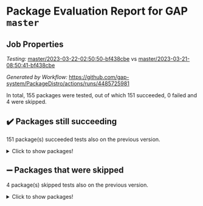 # Package Evaluation Report for GAP `master`

## Job Properties

*Testing:* [master/2023-03-22-02:50:50-bf438cbe](https://github.com/gap-system/PackageDistro/blob/data/reports/master/2023-03-22-02:50:50-bf438cbe) vs [master/2023-03-21-08:50:41-bf438cbe](https://github.com/gap-system/PackageDistro/blob/data/reports/master/2023-03-21-08:50:41-bf438cbe)

*Generated by Workflow:* https://github.com/gap-system/PackageDistro/actions/runs/4485725981

In total, 155 packages were tested, out of which 151 succeeded, 0 failed and 4 were skipped.

## :heavy_check_mark: Packages still succeeding

151 package(s) succeeded tests also on the previous version.
<details><summary>Click to show packages!</summary>

- 4ti2interface 2023.02-04 [(success)](https://github.com/gap-system/PackageDistro/actions/runs/4485725981/jobs/7887735850)
- ace 5.6.2 [(success)](https://github.com/gap-system/PackageDistro/actions/runs/4485725981/jobs/7887735943)
- aclib 1.3.2 [(success)](https://github.com/gap-system/PackageDistro/actions/runs/4485725981/jobs/7887736047)
- agt 0.3.1 [(success)](https://github.com/gap-system/PackageDistro/actions/runs/4485725981/jobs/7887736203)
- alnuth 3.2.1 [(success)](https://github.com/gap-system/PackageDistro/actions/runs/4485725981/jobs/7887736318)
- anupq 3.3.0 [(success)](https://github.com/gap-system/PackageDistro/actions/runs/4485725981/jobs/7887736433)
- atlasrep 2.1.6 [(success)](https://github.com/gap-system/PackageDistro/actions/runs/4485725981/jobs/7887736557)
- autodoc 2022.10.20 [(success)](https://github.com/gap-system/PackageDistro/actions/runs/4485725981/jobs/7887736666)
- automata 1.15 [(success)](https://github.com/gap-system/PackageDistro/actions/runs/4485725981/jobs/7887736787)
- automgrp 1.3.2 [(success)](https://github.com/gap-system/PackageDistro/actions/runs/4485725981/jobs/7887736879)
- autpgrp 1.11 [(success)](https://github.com/gap-system/PackageDistro/actions/runs/4485725981/jobs/7887736958)
- cap 2023.03-09 [(success)](https://github.com/gap-system/PackageDistro/actions/runs/4485725981/jobs/7887737060)
- caratinterface 2.3.4 [(success)](https://github.com/gap-system/PackageDistro/actions/runs/4485725981/jobs/7887737161)
- cddinterface 2022.11.01 [(success)](https://github.com/gap-system/PackageDistro/actions/runs/4485725981/jobs/7887737242)
- circle 1.6.6 [(success)](https://github.com/gap-system/PackageDistro/actions/runs/4485725981/jobs/7887737349)
- classicpres 1.22 [(success)](https://github.com/gap-system/PackageDistro/actions/runs/4485725981/jobs/7887737466)
- cohomolo 1.6.11 [(success)](https://github.com/gap-system/PackageDistro/actions/runs/4485725981/jobs/7887737568)
- congruence 1.2.5 [(success)](https://github.com/gap-system/PackageDistro/actions/runs/4485725981/jobs/7887737661)
- corelg 1.56 [(success)](https://github.com/gap-system/PackageDistro/actions/runs/4485725981/jobs/7887737756)
- crime 1.6 [(success)](https://github.com/gap-system/PackageDistro/actions/runs/4485725981/jobs/7887737885)
- crisp 1.4.6 [(success)](https://github.com/gap-system/PackageDistro/actions/runs/4485725981/jobs/7887737965)
- crypting 0.10.4 [(success)](https://github.com/gap-system/PackageDistro/actions/runs/4485725981/jobs/7887738056)
- cryst 4.1.25 [(success)](https://github.com/gap-system/PackageDistro/actions/runs/4485725981/jobs/7887738156)
- crystcat 1.1.10 [(success)](https://github.com/gap-system/PackageDistro/actions/runs/4485725981/jobs/7887738259)
- ctbllib 1.3.5 [(success)](https://github.com/gap-system/PackageDistro/actions/runs/4485725981/jobs/7887738373)
- cubefree 1.19 [(success)](https://github.com/gap-system/PackageDistro/actions/runs/4485725981/jobs/7887738478)
- curlinterface 2.3.1 [(success)](https://github.com/gap-system/PackageDistro/actions/runs/4485725981/jobs/7887738587)
- cvec 2.7.6 [(success)](https://github.com/gap-system/PackageDistro/actions/runs/4485725981/jobs/7887738709)
- datastructures 0.3.0 [(success)](https://github.com/gap-system/PackageDistro/actions/runs/4485725981/jobs/7887738836)
- deepthought 1.0.6 [(success)](https://github.com/gap-system/PackageDistro/actions/runs/4485725981/jobs/7887738961)
- design 1.8 [(success)](https://github.com/gap-system/PackageDistro/actions/runs/4485725981/jobs/7887739079)
- difsets 2.3.1 [(success)](https://github.com/gap-system/PackageDistro/actions/runs/4485725981/jobs/7887739168)
- digraphs 1.6.1 [(success)](https://github.com/gap-system/PackageDistro/actions/runs/4485725981/jobs/7887739260)
- edim 1.3.6 [(success)](https://github.com/gap-system/PackageDistro/actions/runs/4485725981/jobs/7887739421)
- example 4.3.4 [(success)](https://github.com/gap-system/PackageDistro/actions/runs/4485725981/jobs/7887739541)
- examplesforhomalg 2023.02-04 [(success)](https://github.com/gap-system/PackageDistro/actions/runs/4485725981/jobs/7887739630)
- factint 1.6.3 [(success)](https://github.com/gap-system/PackageDistro/actions/runs/4485725981/jobs/7887739723)
- ferret 1.0.9 [(success)](https://github.com/gap-system/PackageDistro/actions/runs/4485725981/jobs/7887739839)
- fga 1.4.0 [(success)](https://github.com/gap-system/PackageDistro/actions/runs/4485725981/jobs/7887739941)
- fining 1.5.5 [(success)](https://github.com/gap-system/PackageDistro/actions/runs/4485725981/jobs/7887740032)
- float 1.0.3 [(success)](https://github.com/gap-system/PackageDistro/actions/runs/4485725981/jobs/7887740129)
- format 1.4.3 [(success)](https://github.com/gap-system/PackageDistro/actions/runs/4485725981/jobs/7887740237)
- forms 1.2.9 [(success)](https://github.com/gap-system/PackageDistro/actions/runs/4485725981/jobs/7887740357)
- fplsa 1.2.6 [(success)](https://github.com/gap-system/PackageDistro/actions/runs/4485725981/jobs/7887740453)
- fr 2.4.12 [(success)](https://github.com/gap-system/PackageDistro/actions/runs/4485725981/jobs/7887740517)
- francy 1.2.5 [(success)](https://github.com/gap-system/PackageDistro/actions/runs/4485725981/jobs/7887740582)
- fwtree 1.3 [(success)](https://github.com/gap-system/PackageDistro/actions/runs/4485725981/jobs/7887740666)
- gapdoc 1.6.6 [(success)](https://github.com/gap-system/PackageDistro/actions/runs/4485725981/jobs/7887740811)
- gauss 2023.02-04 [(success)](https://github.com/gap-system/PackageDistro/actions/runs/4485725981/jobs/7887740926)
- gaussforhomalg 2023.02-04 [(success)](https://github.com/gap-system/PackageDistro/actions/runs/4485725981/jobs/7887741009)
- gbnp 1.0.5 [(success)](https://github.com/gap-system/PackageDistro/actions/runs/4485725981/jobs/7887741097)
- generalizedmorphismsforcap 2023.02-01 [(success)](https://github.com/gap-system/PackageDistro/actions/runs/4485725981/jobs/7887741198)
- genss 1.6.8 [(success)](https://github.com/gap-system/PackageDistro/actions/runs/4485725981/jobs/7887741268)
- gradedmodules 2023.02-04 [(success)](https://github.com/gap-system/PackageDistro/actions/runs/4485725981/jobs/7887741346)
- gradedringforhomalg 2023.02-04 [(success)](https://github.com/gap-system/PackageDistro/actions/runs/4485725981/jobs/7887741426)
- grape 4.9.0 [(success)](https://github.com/gap-system/PackageDistro/actions/runs/4485725981/jobs/7887741537)
- groupoids 1.73 [(success)](https://github.com/gap-system/PackageDistro/actions/runs/4485725981/jobs/7887741633)
- grpconst 2.6.4 [(success)](https://github.com/gap-system/PackageDistro/actions/runs/4485725981/jobs/7887741731)
- guarana 0.96.3 [(success)](https://github.com/gap-system/PackageDistro/actions/runs/4485725981/jobs/7887741856)
- guava 3.18 [(success)](https://github.com/gap-system/PackageDistro/actions/runs/4485725981/jobs/7887741957)
- hap 1.54 [(success)](https://github.com/gap-system/PackageDistro/actions/runs/4485725981/jobs/7887742058)
- hapcryst 0.1.15 [(success)](https://github.com/gap-system/PackageDistro/actions/runs/4485725981/jobs/7887742143)
- hecke 1.5.3 [(success)](https://github.com/gap-system/PackageDistro/actions/runs/4485725981/jobs/7887742253)
- help 3.5 [(success)](https://github.com/gap-system/PackageDistro/actions/runs/4485725981/jobs/7887742354)
- homalg 2023.02-05 [(success)](https://github.com/gap-system/PackageDistro/actions/runs/4485725981/jobs/7887742436)
- homalgtocas 2023.02-04 [(success)](https://github.com/gap-system/PackageDistro/actions/runs/4485725981/jobs/7887742520)
- idrel 2.45 [(success)](https://github.com/gap-system/PackageDistro/actions/runs/4485725981/jobs/7887742636)
- images 1.3.1 [(success)](https://github.com/gap-system/PackageDistro/actions/runs/4485725981/jobs/7887742757)
- intpic 0.3.0 [(success)](https://github.com/gap-system/PackageDistro/actions/runs/4485725981/jobs/7887742844)
- io 4.8.1 [(success)](https://github.com/gap-system/PackageDistro/actions/runs/4485725981/jobs/7887742942)
- io_forhomalg 2023.02-04 [(success)](https://github.com/gap-system/PackageDistro/actions/runs/4485725981/jobs/7887743053)
- irredsol 1.4.4 [(success)](https://github.com/gap-system/PackageDistro/actions/runs/4485725981/jobs/7887743161)
- json 2.1.1 [(success)](https://github.com/gap-system/PackageDistro/actions/runs/4485725981/jobs/7887743251)
- jupyterkernel 1.5.0 [(success)](https://github.com/gap-system/PackageDistro/actions/runs/4485725981/jobs/7887743344)
- jupyterviz 1.5.6 [(success)](https://github.com/gap-system/PackageDistro/actions/runs/4485725981/jobs/7887743433)
- kan 1.35 [(success)](https://github.com/gap-system/PackageDistro/actions/runs/4485725981/jobs/7887743508)
- kbmag 1.5.11 [(success)](https://github.com/gap-system/PackageDistro/actions/runs/4485725981/jobs/7887743618)
- laguna 3.9.6 [(success)](https://github.com/gap-system/PackageDistro/actions/runs/4485725981/jobs/7887743737)
- liealgdb 2.2.1 [(success)](https://github.com/gap-system/PackageDistro/actions/runs/4485725981/jobs/7887743846)
- liepring 2.8 [(success)](https://github.com/gap-system/PackageDistro/actions/runs/4485725981/jobs/7887743946)
- liering 2.4.2 [(success)](https://github.com/gap-system/PackageDistro/actions/runs/4485725981/jobs/7887744031)
- linearalgebraforcap 2023.03-05 [(success)](https://github.com/gap-system/PackageDistro/actions/runs/4485725981/jobs/7887744126)
- localizeringforhomalg 2023.02-04 [(success)](https://github.com/gap-system/PackageDistro/actions/runs/4485725981/jobs/7887744218)
- loops 3.4.3 [(success)](https://github.com/gap-system/PackageDistro/actions/runs/4485725981/jobs/7887744313)
- lpres 1.0.3 [(success)](https://github.com/gap-system/PackageDistro/actions/runs/4485725981/jobs/7887744466)
- majoranaalgebras 1.5.1 [(success)](https://github.com/gap-system/PackageDistro/actions/runs/4485725981/jobs/7887744561)
- mapclass 1.4.6 [(success)](https://github.com/gap-system/PackageDistro/actions/runs/4485725981/jobs/7887744687)
- matgrp 0.70 [(success)](https://github.com/gap-system/PackageDistro/actions/runs/4485725981/jobs/7887744789)
- matricesforhomalg 2023.02-04 [(success)](https://github.com/gap-system/PackageDistro/actions/runs/4485725981/jobs/7887744905)
- modisom 2.5.4 [(success)](https://github.com/gap-system/PackageDistro/actions/runs/4485725981/jobs/7887745015)
- modulepresentationsforcap 2023.02-03 [(success)](https://github.com/gap-system/PackageDistro/actions/runs/4485725981/jobs/7887745166)
- modules 2023.02-04 [(success)](https://github.com/gap-system/PackageDistro/actions/runs/4485725981/jobs/7887745271)
- monoidalcategories 2023.02-05 [(success)](https://github.com/gap-system/PackageDistro/actions/runs/4485725981/jobs/7887745395)
- nconvex 2022.09-01 [(success)](https://github.com/gap-system/PackageDistro/actions/runs/4485725981/jobs/7887745502)
- nilmat 1.4.2 [(success)](https://github.com/gap-system/PackageDistro/actions/runs/4485725981/jobs/7887745625)
- nock 1.5 [(success)](https://github.com/gap-system/PackageDistro/actions/runs/4485725981/jobs/7887745775)
- normalizinterface 1.3.5 [(success)](https://github.com/gap-system/PackageDistro/actions/runs/4485725981/jobs/7887745887)
- nq 2.5.9 [(success)](https://github.com/gap-system/PackageDistro/actions/runs/4485725981/jobs/7887746076)
- numericalsgps 1.3.1 [(success)](https://github.com/gap-system/PackageDistro/actions/runs/4485725981/jobs/7887746178)
- openmath 11.5.3 [(success)](https://github.com/gap-system/PackageDistro/actions/runs/4485725981/jobs/7887746303)
- orb 4.9.0 [(success)](https://github.com/gap-system/PackageDistro/actions/runs/4485725981/jobs/7887746416)
- packagemanager 1.4.1 [(success)](https://github.com/gap-system/PackageDistro/actions/runs/4485725981/jobs/7887746503)
- patternclass 2.4.3 [(success)](https://github.com/gap-system/PackageDistro/actions/runs/4485725981/jobs/7887746650)
- permut 2.0.4 [(success)](https://github.com/gap-system/PackageDistro/actions/runs/4485725981/jobs/7887746795)
- polenta 1.3.10 [(success)](https://github.com/gap-system/PackageDistro/actions/runs/4485725981/jobs/7887746936)
- polymaking 0.8.6 [(success)](https://github.com/gap-system/PackageDistro/actions/runs/4485725981/jobs/7887747066)
- primgrp 3.4.4 [(success)](https://github.com/gap-system/PackageDistro/actions/runs/4485725981/jobs/7887747201)
- profiling 2.5.2 [(success)](https://github.com/gap-system/PackageDistro/actions/runs/4485725981/jobs/7887747323)
- qpa 1.34 [(success)](https://github.com/gap-system/PackageDistro/actions/runs/4485725981/jobs/7887747445)
- quagroup 1.8.3 [(success)](https://github.com/gap-system/PackageDistro/actions/runs/4485725981/jobs/7887747595)
- radiroot 2.9 [(success)](https://github.com/gap-system/PackageDistro/actions/runs/4485725981/jobs/7887747699)
- rcwa 4.7.1 [(success)](https://github.com/gap-system/PackageDistro/actions/runs/4485725981/jobs/7887747789)
- rds 1.8 [(success)](https://github.com/gap-system/PackageDistro/actions/runs/4485725981/jobs/7887747891)
- recog 1.4.2 [(success)](https://github.com/gap-system/PackageDistro/actions/runs/4485725981/jobs/7887747983)
- repndecomp 1.3.0 [(success)](https://github.com/gap-system/PackageDistro/actions/runs/4485725981/jobs/7887748087)
- repsn 3.1.1 [(success)](https://github.com/gap-system/PackageDistro/actions/runs/4485725981/jobs/7887748172)
- resclasses 4.7.3 [(success)](https://github.com/gap-system/PackageDistro/actions/runs/4485725981/jobs/7887748271)
- ringsforhomalg 2023.02-05 [(success)](https://github.com/gap-system/PackageDistro/actions/runs/4485725981/jobs/7887748367)
- sco 2023.02-04 [(success)](https://github.com/gap-system/PackageDistro/actions/runs/4485725981/jobs/7887748451)
- scscp 2.4.1 [(success)](https://github.com/gap-system/PackageDistro/actions/runs/4485725981/jobs/7887748564)
- semigroups 5.2.1 [(success)](https://github.com/gap-system/PackageDistro/actions/runs/4485725981/jobs/7887748642)
- sglppow 2.3 [(success)](https://github.com/gap-system/PackageDistro/actions/runs/4485725981/jobs/7887748746)
- sgpviz 0.999.5 [(success)](https://github.com/gap-system/PackageDistro/actions/runs/4485725981/jobs/7887748847)
- simpcomp 2.1.14 [(success)](https://github.com/gap-system/PackageDistro/actions/runs/4485725981/jobs/7887748918)
- singular 2023.02.09 [(success)](https://github.com/gap-system/PackageDistro/actions/runs/4485725981/jobs/7887749004)
- sl2reps 1.1 [(success)](https://github.com/gap-system/PackageDistro/actions/runs/4485725981/jobs/7887749067)
- sla 1.5.3 [(success)](https://github.com/gap-system/PackageDistro/actions/runs/4485725981/jobs/7887749147)
- smallgrp 1.5.2 [(success)](https://github.com/gap-system/PackageDistro/actions/runs/4485725981/jobs/7887749221)
- smallsemi 0.6.13 [(success)](https://github.com/gap-system/PackageDistro/actions/runs/4485725981/jobs/7887749300)
- sonata 2.9.6 [(success)](https://github.com/gap-system/PackageDistro/actions/runs/4485725981/jobs/7887749404)
- sophus 1.27 [(success)](https://github.com/gap-system/PackageDistro/actions/runs/4485725981/jobs/7887749484)
- spinsym 1.5.2 [(success)](https://github.com/gap-system/PackageDistro/actions/runs/4485725981/jobs/7887749562)
- standardff 0.9.4 [(success)](https://github.com/gap-system/PackageDistro/actions/runs/4485725981/jobs/7887749664)
- symbcompcc 1.3.2 [(success)](https://github.com/gap-system/PackageDistro/actions/runs/4485725981/jobs/7887749753)
- thelma 1.3 [(success)](https://github.com/gap-system/PackageDistro/actions/runs/4485725981/jobs/7887749852)
- tomlib 1.2.9 [(success)](https://github.com/gap-system/PackageDistro/actions/runs/4485725981/jobs/7887749939)
- toolsforhomalg 2023.02-06 [(success)](https://github.com/gap-system/PackageDistro/actions/runs/4485725981/jobs/7887750055)
- toric 1.9.5 [(success)](https://github.com/gap-system/PackageDistro/actions/runs/4485725981/jobs/7887750160)
- toricvarieties 2022.07.13 [(success)](https://github.com/gap-system/PackageDistro/actions/runs/4485725981/jobs/7887750249)
- transgrp 3.6.3 [(success)](https://github.com/gap-system/PackageDistro/actions/runs/4485725981/jobs/7887750338)
- ugaly 4.0.3 [(success)](https://github.com/gap-system/PackageDistro/actions/runs/4485725981/jobs/7887750424)
- unipot 1.5 [(success)](https://github.com/gap-system/PackageDistro/actions/runs/4485725981/jobs/7887750554)
- unitlib 4.2.0 [(success)](https://github.com/gap-system/PackageDistro/actions/runs/4485725981/jobs/7887750628)
- utils 0.82 [(success)](https://github.com/gap-system/PackageDistro/actions/runs/4485725981/jobs/7887750688)
- uuid 0.7 [(success)](https://github.com/gap-system/PackageDistro/actions/runs/4485725981/jobs/7887750743)
- walrus 0.9991 [(success)](https://github.com/gap-system/PackageDistro/actions/runs/4485725981/jobs/7887750818)
- wedderga 4.10.3 [(success)](https://github.com/gap-system/PackageDistro/actions/runs/4485725981/jobs/7887750875)
- xmod 2.91 [(success)](https://github.com/gap-system/PackageDistro/actions/runs/4485725981/jobs/7887750970)
- xmodalg 1.23 [(success)](https://github.com/gap-system/PackageDistro/actions/runs/4485725981/jobs/7887751062)
- yangbaxter 0.10.3 [(success)](https://github.com/gap-system/PackageDistro/actions/runs/4485725981/jobs/7887751169)
- zeromqinterface 0.14 [(success)](https://github.com/gap-system/PackageDistro/actions/runs/4485725981/jobs/7887751248)
</details>

## :heavy_minus_sign: Packages that were skipped

4 package(s) skipped tests also on the previous version.
<details><summary>Click to show packages!</summary>

- browse 1.8.21 [(skipped)](https://github.com/gap-system/PackageDistro/actions/runs/4485725981/jobs/7887540096)
- itc 1.5.1 [(skipped)](https://github.com/gap-system/PackageDistro/actions/runs/4485725981/jobs/7887540096)
- polycyclic 2.16 [(skipped)](https://github.com/gap-system/PackageDistro/actions/runs/4485725981/jobs/7887540096)
- xgap 4.31 [(skipped)](https://github.com/gap-system/PackageDistro/actions/runs/4485725981/jobs/7887540096)
</details>

